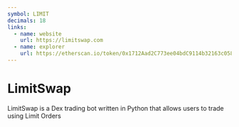 ```yaml
---
symbol: LIMIT
decimals: 18
links:
  - name: website
    url: https://limitswap.com
  - name: explorer
    url: https://etherscan.io/token/0x1712Aad2C773ee04bdC9114b32163c058321CD85
---
```


# LimitSwap

LimitSwap is a Dex trading bot written in Python that allows users to trade using Limit Orders
